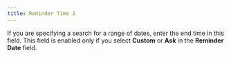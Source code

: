 ```yaml
---
title: Reminder Time 2
---
```



If you are specifying a search for a range of dates, enter the end time  in this field. This field is enabled only if you select **Custom**  or **Ask** in the **Reminder 
 Date** field.
